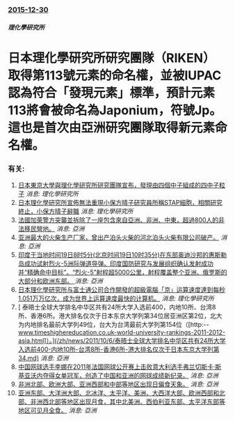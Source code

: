 ### [2015-12-30](/news/2015/12/30/index.md)

##### 理化學研究所
# 日本理化學研究所研究團隊（RIKEN）取得第113號元素的命名權，並被IUPAC認為符合「發現元素」標準，預計元素113將會被命名為Japonium，符號Jp。這也是首次由亞洲研究團隊取得新元素命名權。




### 有关:

1. [日本東京大學與理化學研究所研究團隊宣布，發現由四個中子組成的四中子粒子](/zh/news/2016/01/11/日本東京大學與理化學研究所研究團隊宣布-發現由四個中子組成的四中子粒子.md) _消息: 理化學研究所_
2. [日本理化學研究所宣佈無法重現小保方晴子研究員所稱STAP細胞，相關研究終止，小保方晴子辭職](/zh/news/2014/12/19/日本理化學研究所宣佈無法重現小保方晴子研究員所稱STAP細胞-相關研究終止-小保方晴子辭職.md) _消息: 理化學研究所_
3. [法國加萊警方突襲並拆除了一座包含來自亞洲、非洲、中東，超過800人的非法移民營地。](/zh/news/2014/05/28/法國加萊警方突襲並拆除了一座包含來自亞洲-非洲-中東-超過800人的非法移民營地.md) _消息: 亞洲_
4. [ 亚洲最大的火柴生产厂家，曾出产泊头火柴的河北泊头火柴有限公司破产。](/zh/news/2012/09/6/亚洲最大的火柴生产厂家-曾出产泊头火柴的河北泊头火柴有限公司破产.md) _消息: 亞洲_
5. [ 印度于当地时间19日8时5分(北京时间19日10时35分)在东部奥迪沙邦的惠斯勒岛成功试射烈火-5洲际弹道导弹。印度国防研究与发展组织确认发射成功并“精确命中目标”。“烈火-5”射程超5000公里，射程覆盖整个亚洲、俄罗斯的大部分和欧洲东部。 ](/zh/news/2012/04/19/印度于当地时间19日8时5分-北京时间19日10时35分-在东部奥迪沙邦的惠斯勒岛成功试射烈火-5洲际弹道导弹-印度国.md) _消息: 亞洲_
6. [ 日本理化學研究所与富士通公司合作開發的超級電腦「京」运算速度達到每秒1.051万万亿次，成为世界上运算速度最快的计算机。](/zh/news/2011/11/2/日本理化學研究所与富士通公司合作開發的超級電腦-京-运算速度達到每秒1051万万亿次-成为世界上运算速度最快的计算机.md) _消息: 理化學研究所_
7. [ 泰晤士全球大学排名中华区共有24所大学入选前400，内地10所、台湾8所、香港6所。港大排名仅次于日本东京大学列第34位居亚洲区第2位，北大为内地排名最前大学列49位，台大为台湾最前大学列第154位（[http:--www.timeshighereducation.co.uk-world-university-rankings-2011-2012-asia.html]）。](/zh/news/2011/10/6/泰晤士全球大学排名中华区共有24所大学入选前400-内地10所-台湾8所-香港6所-港大排名仅次于日本东京大学列第34.md) _消息: 亞洲_
8. [ 中国网球选手李娜在2011年法国网球公开赛上击败意大利选手弗兰切斯卡·斯基亚沃内夺得女单冠军，创造了中国和亚洲的网球成绩新纪录。](/zh/news/2011/06/4/中国网球选手李娜在2011年法国网球公开赛上击败意大利选手弗兰切斯卡-斯基亚沃内夺得女单冠军-创造了中国和亚洲的网球成.md) _消息: 亞洲_
9. [非洲北部、欧洲大部、亚洲西部和中部等地区出现日偏食天象。](/zh/news/2011/01/4/非洲北部-欧洲大部-亚洲西部和中部等地区出现日偏食天象.md) _消息: 亞洲_
10. [ 亚洲东部、大洋洲大部、北冰洋、太平洋、美洲、大西洋大部、欧洲西部和北部、非洲西北部等地区出现月食，其中北美洲、西伯利亚东部、太平洋东部等地区可见月全食。](/zh/news/2010/12/21/亚洲东部-大洋洲大部-北冰洋-太平洋-美洲-大西洋大部-欧洲西部和北部-非洲西北部等地区出现月食-其中北美洲-西伯利亚.md) _消息: 亞洲_
